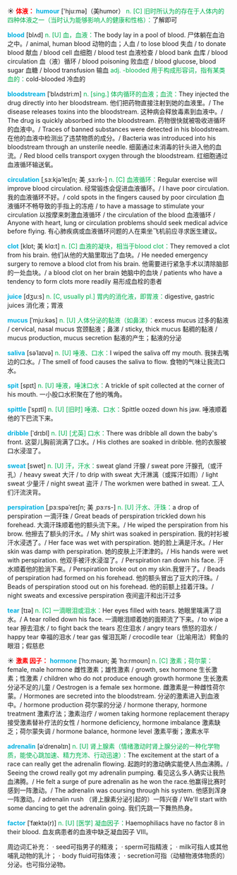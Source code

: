 ☀ <font color="red">**体液：**</font>
<font color="sky blue">**humour**</font> ['hju:mə]（美humor）
<font color="#00b050">n. [C] 旧时所认为的存在于人体内的四种体液之一（当时认为能够影响人的健康和性格）：</font>了解即可

<font color="sky blue">**blood**</font> [blʌd] 
<font color="#00b050">n. [U] 血，血液：</font>The body lay in a pool of blood. 尸体躺在血泊之中。/ animal, human blood 动物的血；人血 / to lose blood 失血 / to donate blood 献血 / blood cell 血细胞 / blood test 血液检查 / blood bank 血库 / blood circulation 血（液）循环 / blood poisoning 败血症 / blood glucose, blood sugar 血糖 / blood transfusion 输血 <font color="#00b050">adj. -blooded 用于构成形容词，指有某类血的：</font>cold-blooded 冷血的
         
<font color="sky blue">**bloodstream**</font> [ˈblʌdstri:m]
<font color="#00b050">n. [sing.] 体内循环的血液；血流：</font>They injected the drug directly into her bloodstream. 他们把药物直接注射到她的血液里。/ The disease releases toxins into the bloodstream. 这种病会释放毒素到血液中。/ The drug is quickly absorbed into the bloodstream. 药物很快就被吸收进循环的血液中。/ Traces of banned substances were detected in his bloodstream. 在他的血液中检测出了违禁物质的成分。/ Bacteria was introduced into his bloodstream through an unsterile needle. 细菌通过未消毒的针头进入他的血流。/ Red blood cells transport oxygen through the bloodstream. 红细胞通过血液循环输送氧。
           
<font color="sky blue">**circulation**</font> [ˌsɜ:kjəˈleɪʃn; 美 ˌsɜ:rk-]
<font color="#00b050">n. [C] 血液循环：</font>Regular exercise will improve blood circulation. 经常锻炼会促进血液循环。/ I have poor circulation. 我的血液循环不好。/ cold spots in the fingers caused by poor circulation 血液循环不畅导致的手指上的冻疮 / to have a massage to stimulate your circulation 以按摩来刺激血液循环 / the circulation of the blood 血液循环 / Anyone with heart, lung or circulation problems should seek medical advice before flying. 有心肺疾病或血液循环问题的人在乘坐飞机前应寻求医生建议。
           
<font color="sky blue">**clot**</font> [klɒt; 美 klɑ:t]
<font color="#00b050">n. [C] 血液的凝块，相当于blood clot：</font>They removed a clot from his brain. 他们从他的大脑里取出了血块。/ He needed emergency surgery to remove a blood clot from his brain. 他需要进行紧急手术以清除脑部的一处血块。/ a blood clot on her brain 她脑中的血块 / patients who have a tendency to form clots more readily 易形成血栓的患者

<font color="sky blue">**juice**</font> [dӡu:s] 
<font color="#00b050">n. [C, usually pl.] 胃内的消化液，即胃液：</font>digestive, gastric juices 消化液；胃液
 
<font color="sky blue">**mucus**</font> [ˈmju:kəs]
<font color="#00b050">n. [U] 人体分泌的黏液（如鼻涕）：</font>excess mucus 过多的黏液 / cervical, nasal mucus 宫颈黏液；鼻涕 / sticky, thick mucus 黏稠的黏液 / mucus production, mucus secretion 黏液的产生；黏液的分泌

<font color="sky blue">**saliva**</font> [səˈlaɪvə]
<font color="#00b050">n. [U] 唾液、口水：</font>I wiped the saliva off my mouth. 我抹去嘴边的口水。/ The smell of food causes the saliva to flow. 食物的气味让我流口水。

<font color="sky blue">**spit**</font> [spɪt] 
<font color="#00b050">n. [U] 唾液，唾沫口水：</font>A trickle of spit collected at the corner of his mouth. 一小股口水积聚在了他的嘴角。

<font color="sky blue">**spittle**</font> [ˈspɪtl]
<font color="#00b050">n. [U] [旧时] 唾液、口水：</font>Spittle oozed down his jaw. 唾液顺着他的下巴流下来。
           
<font color="sky blue">**dribble**</font> [ˈdrɪbl]
<font color="#00b050">n. [U] [尤英] 口水：</font>There was dribble all down the baby's front. 这婴儿胸前淌满了口水。/ His clothes are soaked in dribble. 他的衣服被口水浸湿了。
 
<font color="sky blue">**sweat**</font> [swet] 
<font color="#00b050">n. [U] 汗，汗水：</font>sweat gland 汗腺 / sweat pore 汗腺孔（或汗孔）/ heavy sweat 大汗 / to drip with sweat 大汗淋漓（或挥汗如雨）/ light sweat 少量汗 / night sweat 盗汗 / The workmen were bathed in sweat. 工人们汗流浃背。
           
<font color="sky blue">**perspiration**</font> [ˌpɜ:spəˈreɪʃn; 美 ˌpɜ:rs-]
<font color="#00b050">n. [U] 汗水、汗珠：</font>a drop of perspiration 一滴汗珠 / Great beads of perspiration trickled down his forehead. 大滴汗珠顺着他的额头流下来。/ He wiped the perspiration from his brow. 他擦去了额头的汗水。/ My shirt was soaked in perspiration. 我的衬衫被汗水浸透了。/ Her face was wet with perspiration. 她的脸上满是汗水。/ Her skin was damp with perspiration. 她的皮肤上汗津津的。/ His hands were wet with perspiration. 他双手被汗水浸湿了。/ Perspiration ran down his face. 汗水顺着他的脸淌下来。/ Perspiration broke out on my skin.我冒汗了。/ Beads of perspiration had formed on his forehead. 他的额头冒出了豆大的汗珠。/ Beads of perspiration stood out on his forehead. 他的前额上挂着汗珠。/ night sweats and excessive perspiration 夜间盗汗和出汗过多

<font color="sky blue">**tear**</font> [tɪə] 
<font color="#00b050">n. [C] 一滴眼泪或泪水：</font>Her eyes filled with tears. 她眼里噙满了泪水。/ A tear rolled down his face. 一滴眼泪顺着她的面颊流了下来。/ to wipe a tear 擦去泪水 / to fight back the tears 忍住泪水 / angry tears 愤怒的泪水 / happy tear 幸福的泪水 / tear gas 催泪瓦斯 / crocodile tear（比喻用法）鳄鱼的眼泪；假慈悲

☀ <font color="red">**激素 因子：**</font>
<font color="sky blue">**hormone**</font> [ˈhɔ:məʊn; 美 ˈhɔ:rmoʊn]
<font color="#00b050">n. [C] 激素；荷尔蒙：</font>female, male hormone 雌性激素；雄性激素 / growth, sex hormone 生长激素；性激素 / children who do not produce enough growth hormone 生长激素分泌不足的儿童 / Oestrogen is a female sex hormone. 雌激素是一种雌性荷尔蒙。/ Hormones are secreted into the bloodstream. 分泌的激素进入到血液中。/ hormone production 荷尔蒙的分泌 / hormone therapy, hormone treatment 激素疗法；激素治疗 / women taking hormone replacement therapy 接受激素替补疗法的女性 / hormone deficiency, hormone imbalance 激素缺乏；荷尔蒙失调 / hormone balance, hormone level 激素平衡；激素水平

<font color="sky blue">**adrenalin**</font> [əˈdrenəlɪn]
<font color="#00b050">n. [U] 肾上腺素（情绪激动时肾上腺分泌的一种化学物质，能使心跳加速、精力充沛、行动迅速）：</font>The excitement at the start of a race can really get the adrenalin flowing. 起跑时的激动确实能使人热血沸腾。/ Seeing the crowd really got my adrenalin pumping. 看见这么多人确实让我热血沸腾。/ He felt a surge of pure adrenalin as he won the race.他赢得比赛时感到一阵激动。/ The adrenalin was coursing through his system. 他感到浑身一阵激动。/ adrenalin rush （肾上腺素分泌引起的）一阵兴奋 / We'll start with some dancing to get the adrenalin going. 我们先跳一下舞热热身。

<font color="sky blue">**factor**</font> [ˈfæktə(r)]
<font color="#00b050">n. [U] [医学] 凝血因子：</font>Haemophiliacs have no factor 8 in their blood. 血友病患者的血液中缺乏凝血因子 VIII。

周边词汇补充：
· seed可指男子的精液；
· sperm可指精液；
· milk可指人或其他哺乳动物的乳汁；
· body fluid可指体液；
· secretion可指（动植物液体物质的）分泌。也可指分泌物。

